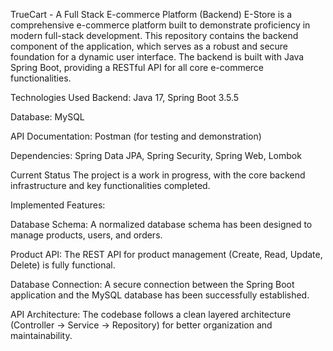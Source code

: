 TrueCart - A Full Stack E-commerce Platform (Backend)
E-Store is a comprehensive e-commerce platform built to demonstrate proficiency in modern full-stack development. This repository contains the backend component of the application, which serves as a robust and secure foundation for a dynamic user interface. The backend is built with Java Spring Boot, providing a RESTful API for all core e-commerce functionalities.

Technologies Used
Backend: Java 17, Spring Boot 3.5.5

Database: MySQL

API Documentation: Postman (for testing and demonstration)

Dependencies: Spring Data JPA, Spring Security, Spring Web, Lombok

Current Status
The project is a work in progress, with the core backend infrastructure and key functionalities completed.

Implemented Features:

Database Schema: A normalized database schema has been designed to manage products, users, and orders.

Product API: The REST API for product management (Create, Read, Update, Delete) is fully functional.

Database Connection: A secure connection between the Spring Boot application and the MySQL database has been successfully established.

API Architecture: The codebase follows a clean layered architecture (Controller -> Service -> Repository) for better organization and maintainability.
